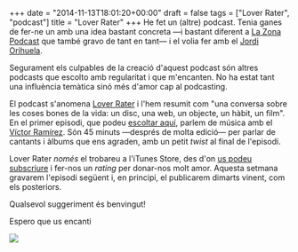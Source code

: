 +++
date = "2014-11-13T18:01:20+00:00"
draft = false
tags = ["Lover Rater", "podcast"]
title = "Lover Rater"
+++
He fet un (altre) podcast. Tenia ganes de fer-ne un amb una idea bastant concreta —i bastant diferent a [La Zona Podcast](http://www.lazona.cat/podcast) que també gravo de tant en tant— i el volia fer amb el [Jordi Orihuela](https://twitter.com/jordiori2). 

<!-- more -->

Segurament els culpables de la creació d'aquest podcast són altres podcasts que escolto amb regularitat i que m'encanten. No ha estat tant una influència temàtica sinó més d'amor cap al podcasting.

El podcast s'anomena [Lover Rater](https://twitter.com/loverrater) i l'hem resumit com "una conversa sobre les coses bones de la vida: un disc, una web, un objecte, un hàbit, un film". En el primer episodi, que podeu [escoltar aquí](http://bit.ly/LoverRater01), parlem de música amb el [Víctor Ramírez](https://twitter.com/futurepastori). Són 45 minuts —després de molta edició— per parlar de cantants i àlbums que ens agraden, amb un petit *twist* al final de l'episodi.

Lover Rater *només* el trobareu a l'iTunes Store, des d'on [us podeu subscriure](http://bit.ly/loverrater) <span class="fa fa-microphone"></span> i fer-nos un *rating* per donar-nos molt amor. Aquesta setmana gravarem l'episodi següent i, en principi, el publicarem dimarts vinent, com els posteriors.

Qualsevol suggeriment és benvingut! 

Espero que us encanti <span class="fa fa-smile-o"></span>

<img id="splash" src="https://farm8.staticflickr.com/7463/15756547636_004c913dd2_h.jpg"/>